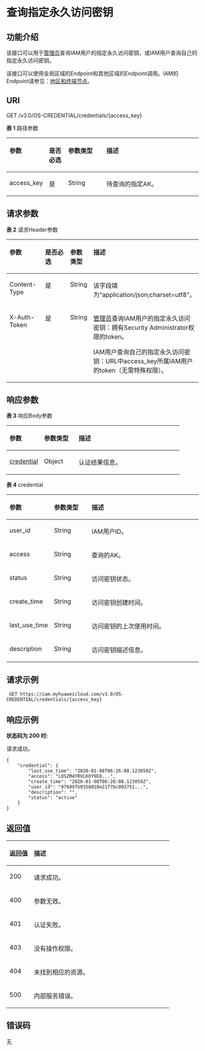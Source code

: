 # 查询指定永久访问密钥<a name="iam_03_0002"></a>

## 功能介绍<a name="zh-cn_topic_0221482383_section194279712012"></a>

该接口可以用于[管理员](https://support.huaweicloud.com/usermanual-iam/iam_01_0001.html)查询IAM用户的指定永久访问密钥，或IAM用户查询自己的指定永久访问密钥。

该接口可以使用全局区域的Endpoint和其他区域的Endpoint调用。IAM的Endpoint请参见：[地区和终端节点](https://developer.huaweicloud.com/endpoint?IAM)。

## URI<a name="zh-cn_topic_0221482383_section242727162013"></a>

GET /v3.0/OS-CREDENTIAL/credentials/\{access\_key\}

**表 1**  路径参数

<a name="zh-cn_topic_0221482383_table542857152012"></a>
<table><thead align="left"><tr id="zh-cn_topic_0221482383_row642818717201"><th class="cellrowborder" valign="top" width="20%" id="mcps1.2.5.1.1"><p id="zh-cn_topic_0221482383_p542818762018"><a name="zh-cn_topic_0221482383_p542818762018"></a><a name="zh-cn_topic_0221482383_p542818762018"></a>参数</p>
</th>
<th class="cellrowborder" valign="top" width="10%" id="mcps1.2.5.1.2"><p id="zh-cn_topic_0221482383_p1242916718206"><a name="zh-cn_topic_0221482383_p1242916718206"></a><a name="zh-cn_topic_0221482383_p1242916718206"></a>是否必选</p>
</th>
<th class="cellrowborder" valign="top" width="20%" id="mcps1.2.5.1.3"><p id="zh-cn_topic_0221482383_p14429979204"><a name="zh-cn_topic_0221482383_p14429979204"></a><a name="zh-cn_topic_0221482383_p14429979204"></a>参数类型</p>
</th>
<th class="cellrowborder" valign="top" width="50%" id="mcps1.2.5.1.4"><p id="zh-cn_topic_0221482383_p1342918715202"><a name="zh-cn_topic_0221482383_p1342918715202"></a><a name="zh-cn_topic_0221482383_p1342918715202"></a>描述</p>
</th>
</tr>
</thead>
<tbody><tr id="zh-cn_topic_0221482383_row14285792014"><td class="cellrowborder" valign="top" width="20%" headers="mcps1.2.5.1.1 "><p id="zh-cn_topic_0221482383_p14290714205"><a name="zh-cn_topic_0221482383_p14290714205"></a><a name="zh-cn_topic_0221482383_p14290714205"></a>access_key</p>
</td>
<td class="cellrowborder" valign="top" width="10%" headers="mcps1.2.5.1.2 "><p id="zh-cn_topic_0221482383_p1842911715205"><a name="zh-cn_topic_0221482383_p1842911715205"></a><a name="zh-cn_topic_0221482383_p1842911715205"></a>是</p>
</td>
<td class="cellrowborder" valign="top" width="20%" headers="mcps1.2.5.1.3 "><p id="zh-cn_topic_0221482383_p54295716207"><a name="zh-cn_topic_0221482383_p54295716207"></a><a name="zh-cn_topic_0221482383_p54295716207"></a>String</p>
</td>
<td class="cellrowborder" valign="top" width="50%" headers="mcps1.2.5.1.4 "><p id="zh-cn_topic_0221482383_p13429777204"><a name="zh-cn_topic_0221482383_p13429777204"></a><a name="zh-cn_topic_0221482383_p13429777204"></a>待查询的指定AK。</p>
</td>
</tr>
</tbody>
</table>

## 请求参数<a name="zh-cn_topic_0221482383_section543027152015"></a>

**表 2**  请求Header参数

<a name="zh-cn_topic_0221482383_HeaderParameter"></a>
<table><thead align="left"><tr id="zh-cn_topic_0221482383_row043014752018"><th class="cellrowborder" valign="top" width="20%" id="mcps1.2.5.1.1"><p id="zh-cn_topic_0221482383_p15430276205"><a name="zh-cn_topic_0221482383_p15430276205"></a><a name="zh-cn_topic_0221482383_p15430276205"></a>参数</p>
</th>
<th class="cellrowborder" valign="top" width="20%" id="mcps1.2.5.1.2"><p id="zh-cn_topic_0221482383_p6430870201"><a name="zh-cn_topic_0221482383_p6430870201"></a><a name="zh-cn_topic_0221482383_p6430870201"></a>是否必选</p>
</th>
<th class="cellrowborder" valign="top" width="10%" id="mcps1.2.5.1.3"><p id="zh-cn_topic_0221482383_p2431207162011"><a name="zh-cn_topic_0221482383_p2431207162011"></a><a name="zh-cn_topic_0221482383_p2431207162011"></a>参数类型</p>
</th>
<th class="cellrowborder" valign="top" width="50%" id="mcps1.2.5.1.4"><p id="zh-cn_topic_0221482383_p1543111711208"><a name="zh-cn_topic_0221482383_p1543111711208"></a><a name="zh-cn_topic_0221482383_p1543111711208"></a>描述</p>
</th>
</tr>
</thead>
<tbody><tr id="zh-cn_topic_0221482383_row134303710201"><td class="cellrowborder" valign="top" width="20%" headers="mcps1.2.5.1.1 "><p id="zh-cn_topic_0221482383_p1943114716206"><a name="zh-cn_topic_0221482383_p1943114716206"></a><a name="zh-cn_topic_0221482383_p1943114716206"></a>Content-Type</p>
</td>
<td class="cellrowborder" valign="top" width="20%" headers="mcps1.2.5.1.2 "><p id="zh-cn_topic_0221482383_p15431578202"><a name="zh-cn_topic_0221482383_p15431578202"></a><a name="zh-cn_topic_0221482383_p15431578202"></a>是</p>
</td>
<td class="cellrowborder" valign="top" width="10%" headers="mcps1.2.5.1.3 "><p id="zh-cn_topic_0221482383_p18431878203"><a name="zh-cn_topic_0221482383_p18431878203"></a><a name="zh-cn_topic_0221482383_p18431878203"></a>String</p>
</td>
<td class="cellrowborder" valign="top" width="50%" headers="mcps1.2.5.1.4 "><p id="zh-cn_topic_0221482383_p124318717203"><a name="zh-cn_topic_0221482383_p124318717203"></a><a name="zh-cn_topic_0221482383_p124318717203"></a>该字段填为“application/json;charset=utf8”。</p>
</td>
</tr>
<tr id="zh-cn_topic_0221482383_row9430777209"><td class="cellrowborder" valign="top" width="20%" headers="mcps1.2.5.1.1 "><p id="zh-cn_topic_0221482383_p144311371208"><a name="zh-cn_topic_0221482383_p144311371208"></a><a name="zh-cn_topic_0221482383_p144311371208"></a>X-Auth-Token</p>
</td>
<td class="cellrowborder" valign="top" width="20%" headers="mcps1.2.5.1.2 "><p id="zh-cn_topic_0221482383_p54327717204"><a name="zh-cn_topic_0221482383_p54327717204"></a><a name="zh-cn_topic_0221482383_p54327717204"></a>是</p>
</td>
<td class="cellrowborder" valign="top" width="10%" headers="mcps1.2.5.1.3 "><p id="zh-cn_topic_0221482383_p943219752010"><a name="zh-cn_topic_0221482383_p943219752010"></a><a name="zh-cn_topic_0221482383_p943219752010"></a>String</p>
</td>
<td class="cellrowborder" valign="top" width="50%" headers="mcps1.2.5.1.4 "><p id="zh-cn_topic_0221482383_p2043216732012"><a name="zh-cn_topic_0221482383_p2043216732012"></a><a name="zh-cn_topic_0221482383_p2043216732012"></a><a href="https://support.huaweicloud.com/usermanual-iam/iam_01_0001.html" target="_blank" rel="noopener noreferrer">管理员</a>查询IAM用户的指定永久访问密钥：拥有Security Administrator权限的token。</p>
<p id="zh-cn_topic_0221482383_p743237122019"><a name="zh-cn_topic_0221482383_p743237122019"></a><a name="zh-cn_topic_0221482383_p743237122019"></a>IAM用户查询自己的指定永久访问密钥：URL中access_key所属IAM用户的token（无需特殊权限）。</p>
</td>
</tr>
</tbody>
</table>

## 响应参数<a name="zh-cn_topic_0221482383_section14432177182020"></a>

**表 3**  响应Body参数

<a name="zh-cn_topic_0221482383_responseParameter"></a>
<table><thead align="left"><tr id="zh-cn_topic_0221482383_row154331774207"><th class="cellrowborder" valign="top" width="20%" id="mcps1.2.4.1.1"><p id="zh-cn_topic_0221482383_p144333718204"><a name="zh-cn_topic_0221482383_p144333718204"></a><a name="zh-cn_topic_0221482383_p144333718204"></a>参数</p>
</th>
<th class="cellrowborder" valign="top" width="20%" id="mcps1.2.4.1.2"><p id="zh-cn_topic_0221482383_p1143311712012"><a name="zh-cn_topic_0221482383_p1143311712012"></a><a name="zh-cn_topic_0221482383_p1143311712012"></a>参数类型</p>
</th>
<th class="cellrowborder" valign="top" width="60%" id="mcps1.2.4.1.3"><p id="zh-cn_topic_0221482383_p18434197172016"><a name="zh-cn_topic_0221482383_p18434197172016"></a><a name="zh-cn_topic_0221482383_p18434197172016"></a>描述</p>
</th>
</tr>
</thead>
<tbody><tr id="zh-cn_topic_0221482383_row7433177102019"><td class="cellrowborder" valign="top" width="20%" headers="mcps1.2.4.1.1 "><p id="zh-cn_topic_0221482383_p18434775204"><a name="zh-cn_topic_0221482383_p18434775204"></a><a name="zh-cn_topic_0221482383_p18434775204"></a><a href="#zh-cn_topic_0221482383_response_Rs44Credential">credential</a></p>
</td>
<td class="cellrowborder" valign="top" width="20%" headers="mcps1.2.4.1.2 "><p id="zh-cn_topic_0221482383_p9434207162011"><a name="zh-cn_topic_0221482383_p9434207162011"></a><a name="zh-cn_topic_0221482383_p9434207162011"></a>Object</p>
</td>
<td class="cellrowborder" valign="top" width="60%" headers="mcps1.2.4.1.3 "><p id="zh-cn_topic_0221482383_p134346722016"><a name="zh-cn_topic_0221482383_p134346722016"></a><a name="zh-cn_topic_0221482383_p134346722016"></a>认证结果信息。</p>
</td>
</tr>
</tbody>
</table>

**表 4**  credential

<a name="zh-cn_topic_0221482383_response_Rs44Credential"></a>
<table><thead align="left"><tr id="zh-cn_topic_0221482383_row14345772010"><th class="cellrowborder" valign="top" width="20%" id="mcps1.2.4.1.1"><p id="zh-cn_topic_0221482383_p14435107182012"><a name="zh-cn_topic_0221482383_p14435107182012"></a><a name="zh-cn_topic_0221482383_p14435107182012"></a>参数</p>
</th>
<th class="cellrowborder" valign="top" width="20%" id="mcps1.2.4.1.2"><p id="zh-cn_topic_0221482383_p44352074207"><a name="zh-cn_topic_0221482383_p44352074207"></a><a name="zh-cn_topic_0221482383_p44352074207"></a>参数类型</p>
</th>
<th class="cellrowborder" valign="top" width="60%" id="mcps1.2.4.1.3"><p id="zh-cn_topic_0221482383_p74352715201"><a name="zh-cn_topic_0221482383_p74352715201"></a><a name="zh-cn_topic_0221482383_p74352715201"></a>描述</p>
</th>
</tr>
</thead>
<tbody><tr id="zh-cn_topic_0221482383_row1443417792015"><td class="cellrowborder" valign="top" width="20%" headers="mcps1.2.4.1.1 "><p id="zh-cn_topic_0221482383_p15435376207"><a name="zh-cn_topic_0221482383_p15435376207"></a><a name="zh-cn_topic_0221482383_p15435376207"></a>user_id</p>
</td>
<td class="cellrowborder" valign="top" width="20%" headers="mcps1.2.4.1.2 "><p id="zh-cn_topic_0221482383_p184357720205"><a name="zh-cn_topic_0221482383_p184357720205"></a><a name="zh-cn_topic_0221482383_p184357720205"></a>String</p>
</td>
<td class="cellrowborder" valign="top" width="60%" headers="mcps1.2.4.1.3 "><p id="zh-cn_topic_0221482383_p54369712206"><a name="zh-cn_topic_0221482383_p54369712206"></a><a name="zh-cn_topic_0221482383_p54369712206"></a>IAM用户ID。</p>
</td>
</tr>
<tr id="zh-cn_topic_0221482383_row17434371205"><td class="cellrowborder" valign="top" width="20%" headers="mcps1.2.4.1.1 "><p id="zh-cn_topic_0221482383_p1343637132015"><a name="zh-cn_topic_0221482383_p1343637132015"></a><a name="zh-cn_topic_0221482383_p1343637132015"></a>access</p>
</td>
<td class="cellrowborder" valign="top" width="20%" headers="mcps1.2.4.1.2 "><p id="zh-cn_topic_0221482383_p5436117142012"><a name="zh-cn_topic_0221482383_p5436117142012"></a><a name="zh-cn_topic_0221482383_p5436117142012"></a>String</p>
</td>
<td class="cellrowborder" valign="top" width="60%" headers="mcps1.2.4.1.3 "><p id="zh-cn_topic_0221482383_p16436127112010"><a name="zh-cn_topic_0221482383_p16436127112010"></a><a name="zh-cn_topic_0221482383_p16436127112010"></a>查询的AK。</p>
</td>
</tr>
<tr id="zh-cn_topic_0221482383_row154341476204"><td class="cellrowborder" valign="top" width="20%" headers="mcps1.2.4.1.1 "><p id="zh-cn_topic_0221482383_p15436157132015"><a name="zh-cn_topic_0221482383_p15436157132015"></a><a name="zh-cn_topic_0221482383_p15436157132015"></a>status</p>
</td>
<td class="cellrowborder" valign="top" width="20%" headers="mcps1.2.4.1.2 "><p id="zh-cn_topic_0221482383_p184361874202"><a name="zh-cn_topic_0221482383_p184361874202"></a><a name="zh-cn_topic_0221482383_p184361874202"></a>String</p>
</td>
<td class="cellrowborder" valign="top" width="60%" headers="mcps1.2.4.1.3 "><p id="zh-cn_topic_0221482383_p134368772010"><a name="zh-cn_topic_0221482383_p134368772010"></a><a name="zh-cn_topic_0221482383_p134368772010"></a>访问密钥状态。</p>
</td>
</tr>
<tr id="zh-cn_topic_0221482383_row84350710204"><td class="cellrowborder" valign="top" width="20%" headers="mcps1.2.4.1.1 "><p id="zh-cn_topic_0221482383_p1437575205"><a name="zh-cn_topic_0221482383_p1437575205"></a><a name="zh-cn_topic_0221482383_p1437575205"></a>create_time</p>
</td>
<td class="cellrowborder" valign="top" width="20%" headers="mcps1.2.4.1.2 "><p id="zh-cn_topic_0221482383_p124371377205"><a name="zh-cn_topic_0221482383_p124371377205"></a><a name="zh-cn_topic_0221482383_p124371377205"></a>String</p>
</td>
<td class="cellrowborder" valign="top" width="60%" headers="mcps1.2.4.1.3 "><p id="zh-cn_topic_0221482383_p24371770204"><a name="zh-cn_topic_0221482383_p24371770204"></a><a name="zh-cn_topic_0221482383_p24371770204"></a>访问密钥创建时间。</p>
</td>
</tr>
<tr id="zh-cn_topic_0221482383_row14356772014"><td class="cellrowborder" valign="top" width="20%" headers="mcps1.2.4.1.1 "><p id="zh-cn_topic_0221482383_p1043727132013"><a name="zh-cn_topic_0221482383_p1043727132013"></a><a name="zh-cn_topic_0221482383_p1043727132013"></a>last_use_time</p>
</td>
<td class="cellrowborder" valign="top" width="20%" headers="mcps1.2.4.1.2 "><p id="zh-cn_topic_0221482383_p124371792018"><a name="zh-cn_topic_0221482383_p124371792018"></a><a name="zh-cn_topic_0221482383_p124371792018"></a>String</p>
</td>
<td class="cellrowborder" valign="top" width="60%" headers="mcps1.2.4.1.3 "><p id="zh-cn_topic_0221482383_p16437207142010"><a name="zh-cn_topic_0221482383_p16437207142010"></a><a name="zh-cn_topic_0221482383_p16437207142010"></a>访问密钥的上次使用时间。</p>
</td>
</tr>
<tr id="zh-cn_topic_0221482383_row04351770208"><td class="cellrowborder" valign="top" width="20%" headers="mcps1.2.4.1.1 "><p id="zh-cn_topic_0221482383_p54371573208"><a name="zh-cn_topic_0221482383_p54371573208"></a><a name="zh-cn_topic_0221482383_p54371573208"></a>description</p>
</td>
<td class="cellrowborder" valign="top" width="20%" headers="mcps1.2.4.1.2 "><p id="zh-cn_topic_0221482383_p443817732019"><a name="zh-cn_topic_0221482383_p443817732019"></a><a name="zh-cn_topic_0221482383_p443817732019"></a>String</p>
</td>
<td class="cellrowborder" valign="top" width="60%" headers="mcps1.2.4.1.3 "><p id="zh-cn_topic_0221482383_p443814711201"><a name="zh-cn_topic_0221482383_p443814711201"></a><a name="zh-cn_topic_0221482383_p443814711201"></a>访问密钥描述信息。</p>
</td>
</tr>
</tbody>
</table>

## 请求示例<a name="zh-cn_topic_0221482383_section174387752020"></a>

```
 GET https://iam.myhuaweicloud.com/v3.0/OS-CREDENTIAL/credentials/{access_key}
```

## 响应示例<a name="zh-cn_topic_0221482383_section24387720204"></a>

**状态码为 200 时:**

请求成功。

```
{
    "credential": {
        "last_use_time": "2020-01-08T06:26:08.123059Z",
        "access": "LOSZM4YRVLKOY9E8...",
        "create_time": "2020-01-08T06:26:08.123059Z",
        "user_id": "07609fb9358010e21f7bc003751...",
        "description": "",
        "status": "active"
    }
}
```

## 返回值<a name="zh-cn_topic_0221482383_section17440107142015"></a>

<a name="zh-cn_topic_0221482383_table2426"></a>
<table><thead align="left"><tr id="zh-cn_topic_0221482383_row194401578205"><th class="cellrowborder" valign="top" width="15%" id="mcps1.1.3.1.1"><p id="zh-cn_topic_0221482383_p54401978208"><a name="zh-cn_topic_0221482383_p54401978208"></a><a name="zh-cn_topic_0221482383_p54401978208"></a>返回值</p>
</th>
<th class="cellrowborder" valign="top" width="85%" id="mcps1.1.3.1.2"><p id="zh-cn_topic_0221482383_p1444018762010"><a name="zh-cn_topic_0221482383_p1444018762010"></a><a name="zh-cn_topic_0221482383_p1444018762010"></a>描述</p>
</th>
</tr>
</thead>
<tbody><tr id="zh-cn_topic_0221482383_row19440187142012"><td class="cellrowborder" valign="top" width="15%" headers="mcps1.1.3.1.1 "><p id="zh-cn_topic_0221482383_p644112715207"><a name="zh-cn_topic_0221482383_p644112715207"></a><a name="zh-cn_topic_0221482383_p644112715207"></a>200</p>
</td>
<td class="cellrowborder" valign="top" width="85%" headers="mcps1.1.3.1.2 "><p id="zh-cn_topic_0221482383_p1744117717204"><a name="zh-cn_topic_0221482383_p1744117717204"></a><a name="zh-cn_topic_0221482383_p1744117717204"></a>请求成功。</p>
</td>
</tr>
<tr id="zh-cn_topic_0221482383_row144401674203"><td class="cellrowborder" valign="top" width="15%" headers="mcps1.1.3.1.1 "><p id="zh-cn_topic_0221482383_p94417717204"><a name="zh-cn_topic_0221482383_p94417717204"></a><a name="zh-cn_topic_0221482383_p94417717204"></a>400</p>
</td>
<td class="cellrowborder" valign="top" width="85%" headers="mcps1.1.3.1.2 "><p id="zh-cn_topic_0221482383_p1044117112013"><a name="zh-cn_topic_0221482383_p1044117112013"></a><a name="zh-cn_topic_0221482383_p1044117112013"></a>参数无效。</p>
</td>
</tr>
<tr id="zh-cn_topic_0221482383_row2044013719201"><td class="cellrowborder" valign="top" width="15%" headers="mcps1.1.3.1.1 "><p id="zh-cn_topic_0221482383_p124419742016"><a name="zh-cn_topic_0221482383_p124419742016"></a><a name="zh-cn_topic_0221482383_p124419742016"></a>401</p>
</td>
<td class="cellrowborder" valign="top" width="85%" headers="mcps1.1.3.1.2 "><p id="zh-cn_topic_0221482383_p144415792014"><a name="zh-cn_topic_0221482383_p144415792014"></a><a name="zh-cn_topic_0221482383_p144415792014"></a>认证失败。</p>
</td>
</tr>
<tr id="zh-cn_topic_0221482383_row144014714208"><td class="cellrowborder" valign="top" width="15%" headers="mcps1.1.3.1.1 "><p id="zh-cn_topic_0221482383_p244157142015"><a name="zh-cn_topic_0221482383_p244157142015"></a><a name="zh-cn_topic_0221482383_p244157142015"></a>403</p>
</td>
<td class="cellrowborder" valign="top" width="85%" headers="mcps1.1.3.1.2 "><p id="zh-cn_topic_0221482383_p17442127202018"><a name="zh-cn_topic_0221482383_p17442127202018"></a><a name="zh-cn_topic_0221482383_p17442127202018"></a>没有操作权限。</p>
</td>
</tr>
<tr id="zh-cn_topic_0221482383_row644012715204"><td class="cellrowborder" valign="top" width="15%" headers="mcps1.1.3.1.1 "><p id="zh-cn_topic_0221482383_p174421572208"><a name="zh-cn_topic_0221482383_p174421572208"></a><a name="zh-cn_topic_0221482383_p174421572208"></a>404</p>
</td>
<td class="cellrowborder" valign="top" width="85%" headers="mcps1.1.3.1.2 "><p id="zh-cn_topic_0221482383_p134421376204"><a name="zh-cn_topic_0221482383_p134421376204"></a><a name="zh-cn_topic_0221482383_p134421376204"></a>未找到相应的资源。</p>
</td>
</tr>
<tr id="zh-cn_topic_0221482383_row44400715206"><td class="cellrowborder" valign="top" width="15%" headers="mcps1.1.3.1.1 "><p id="zh-cn_topic_0221482383_p8442187182010"><a name="zh-cn_topic_0221482383_p8442187182010"></a><a name="zh-cn_topic_0221482383_p8442187182010"></a>500</p>
</td>
<td class="cellrowborder" valign="top" width="85%" headers="mcps1.1.3.1.2 "><p id="zh-cn_topic_0221482383_p1144213713204"><a name="zh-cn_topic_0221482383_p1144213713204"></a><a name="zh-cn_topic_0221482383_p1144213713204"></a>内部服务错误。</p>
</td>
</tr>
</tbody>
</table>

## 错误码<a name="zh-cn_topic_0221482383_section1344220792016"></a>

无

